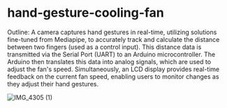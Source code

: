 # hand-gesture-cooling-fan

Outline: A camera captures hand gestures in real-time, utilizing solutions fine-tuned from Mediapipe, to accurately track and calculate the distance between two fingers (used as a control input). This distance data is transmitted via the Serial Port (UART) to an Arduino microcontroller. The Arduino then translates this data into analog signals, which are used to adjust the fan's speed. Simultaneously, an LCD display provides real-time feedback on the current fan speed, enabling users to monitor changes as they adjust their hand gestures.

![IMG_4305 (1)](https://github.com/g3kooner/hand-gesture-cooling-fan/assets/137963143/e21aee69-d258-4146-a860-d88e2a4093a7)
